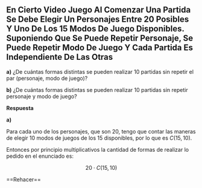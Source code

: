 ## En Cierto Video Juego Al Comenzar Una Partida Se Debe Elegir Un Personajes Entre 20 Posibles Y Uno De Los 15 Modos De Juego Disponibles. Suponiendo Que Se Puede Repetir Personaje, Se Puede Repetir Modo De Juego Y Cada Partida Es Independiente De Las Otras

**a)** ¿De cuántas formas distintas se pueden realizar 10 partidas sin repetir el par (personaje, modo de juego)?

**b)** ¿De cuántas formas distintas se pueden realizar 10 partidas sin repetir personaje y modo de juego?

**Respuesta**

**a)**

Para cada uno de los personajes, que son 20, tengo que contar las maneras de elegir 10 modos de juegos de los 15 disponibles, por lo que es $C(15,10)$.

Entonces por principio multiplicativos la cantidad de formas de realizar lo pedido en el enunciado es:

$$
20\cdot C(15,10)
$$

==Rehacer==
